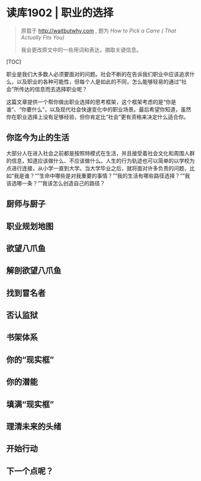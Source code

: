 # 读库1902 | 职业的选择

> 原载于 http://waitbutwhy.com , 题为 *How to Pick a Carre ( That Actually Fits You)*
>
> 我会更改原文中的一些用词和表达，摘取关键信息。

[TOC]

职业是我们大多数人必须要面对的问题。社会不断的在告诉我们职业中应该追求什么，以及职业的各种可能性，但每个人是如此的不同，怎么能够轻易的通过“社会”所传达的信息而去选择职业呢？

这篇文章提供一个帮你做出职业选择的思考框架，这个框架考虑的是“你是谁”、“你要什么”，以及现代社会快速变化中的职业场景。最后希望你知道，虽然你在职业选择上没有足够经验，但你肯定比“社会”更有资格来决定什么适合你。

## 你迄今为止的生活

大部分人在进入社会之前都是按照特模式在生活，并且接受着社会文化和周围人群的信息，知道应该做什么、不应该做什么。人生的行为轨迹也可以简单的以学校为点进行连接，从小学一直到大学。当大学毕业之后，就将面对许多负责的问题，比如“我是谁？”“生命中哪些是对我重要的事情？”“我的生活有哪些路径选择？”“我该选哪一条？””我该怎么创造自己的路径？

## 厨师与厨子



## 职业规划地图



## 欲望八爪鱼



## 解剖欲望八爪鱼



## 找到冒名者



## 否认监狱



## 书架体系



## 你的“现实框”



## 你的潜能



## 填满“现实框”



## 理清未来的头绪



## 开始行动



## 下一个点呢？









